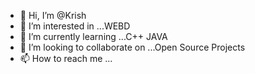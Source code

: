 - 👋 Hi, I’m @Krish
- 👀 I’m interested in ...WEBD
- 🌱 I’m currently learning ...C++ JAVA
- 💞️ I’m looking to collaborate on ...Open Source Projects
- 📫 How to reach me ...

<!---
Krish26504/Krish26504 is a ✨ special ✨ repository because its `README.md` (this file) appears on your GitHub profile.
You can click the Preview link to take a look at your changes.
--->

